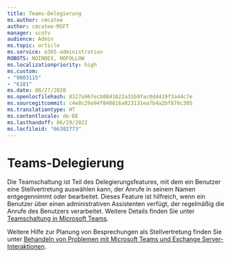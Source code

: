 ```yaml
---
title: Teams-Delegierung
ms.author: cmcatee
author: cmcatee-MSFT
manager: scotv
audience: Admin
ms.topic: article
ms.service: o365-administration
ROBOTS: NOINDEX, NOFOLLOW
ms.localizationpriority: high
ms.custom:
- "9003115"
- "6181"
ms.date: 08/27/2020
ms.openlocfilehash: 8327a967ecb0841822a31b9fac0d4419f3a44c7e
ms.sourcegitcommit: c4e8c29a94f840816a023131ea7b4a2bf876c305
ms.translationtype: HT
ms.contentlocale: de-DE
ms.lasthandoff: 06/29/2022
ms.locfileid: "66382773"
---
```

# <a name="teams-delegation"></a>Teams-Delegierung

Die Teamschaltung ist Teil des Delegierungsfeatures, mit dem ein Benutzer eine Stellvertretung auswählen kann, der Anrufe in seinem Namen entgegennimmt oder bearbeitet. Dieses Feature ist hilfreich, wenn ein Benutzer über einen administrativen Assistenten verfügt, der regelmäßig die Anrufe des Benutzers verarbeitet. Weitere Details finden Sie unter [Teamschaltung in Microsoft Teams](https://docs.microsoft.com/microsoftteams/shared-line-appearance). 

Weitere Hilfe zur Planung von Besprechungen als Stellvertretung finden Sie unter [Behandeln von Problemen mit Microsoft Teams und Exchange Server-Interaktionen](https://docs.microsoft.com/microsoftteams/troubleshoot/known-issues/teams-exchange-interaction-issue).